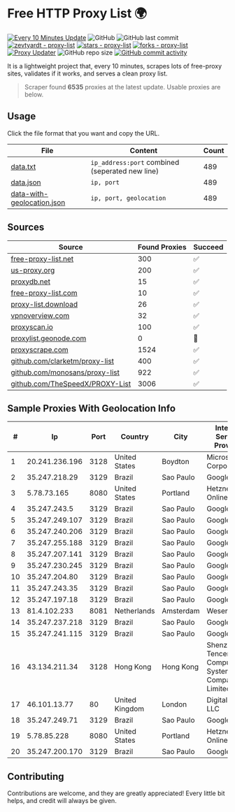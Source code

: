 
# Free HTTP Proxy List 🌍

[![Every 10 Minutes Update](https://github.com/mertguvencli/http-proxy-list/actions/workflows/main.yml/badge.svg?branch=main)](https://github.com/mertguvencli/http-proxy-list/actions/workflows/main.yml)
![GitHub](https://img.shields.io/github/license/mertguvencli/http-proxy-list)
![GitHub last commit](https://img.shields.io/github/last-commit/mertguvencli/http-proxy-list)
[![zevtyardt - proxy-list](https://img.shields.io/static/v1?label=zevtyardt&message=proxy-list&color=blue&logo=github)](https://github.com/zevtyardt/proxy-list "Go to GitHub repo")
[![stars - proxy-list](https://img.shields.io/github/stars/zevtyardt/proxy-list?style=social)](https://github.com/zevtyardt/proxy-list)
[![forks - proxy-list](https://img.shields.io/github/forks/zevtyardt/proxy-list?style=social)](https://github.com/zevtyardt/proxy-list)
[![Proxy Updater](https://github.com/zevtyardt/proxy-list/workflows/Proxy%20Updater/badge.svg)](https://github.com/zevtyardt/proxy-list/actions?query=workflow:"Proxy+Updater")
![GitHub repo size](https://img.shields.io/github/repo-size/zevtyardt/proxy-list)
[![GitHub commit activity](https://img.shields.io/github/commit-activity/m/zevtyardt/proxy-list?logo=commits)](https://github.com/zevtyardt/proxy-list/commits/main)

It is a lightweight project that, every 10 minutes, scrapes lots of free-proxy sites, validates if it works, and serves a clean proxy list.

> Scraper found **6535** proxies at the latest update. Usable proxies are below.

## Usage

Click the file format that you want and copy the URL.

|File|Content|Count|
|----|-------|-----|
|[data.txt](https://raw.githubusercontent.com/mertguvencli/http-proxy-list/main/proxy-list/data.txt)|`ip_address:port` combined (seperated new line)|489|
|[data.json](https://raw.githubusercontent.com/mertguvencli/http-proxy-list/main/proxy-list/data.json)|`ip, port`|489|
|[data-with-geolocation.json](https://raw.githubusercontent.com/mertguvencli/http-proxy-list/main/proxy-list/data-with-geolocation.json)|`ip, port, geolocation`|489|

## Sources

|Source|Found Proxies|Succeed|
|------|-------------|-------|
|[free-proxy-list.net](https://free-proxy-list.net)|300|✅|
|[us-proxy.org](https://www.us-proxy.org)|200|✅|
|[proxydb.net](http://proxydb.net)|15|✅|
|[free-proxy-list.com](https://free-proxy-list.com/?page=&port=&type%5B%5D=http&type%5B%5D=https&up_time=0&search=Search)|10|✅|
|[proxy-list.download](https://www.proxy-list.download/HTTP)|26|✅|
|[vpnoverview.com](https://vpnoverview.com/privacy/anonymous-browsing/free-proxy-servers)|32|✅|
|[proxyscan.io](https://www.proxyscan.io)|100|✅|
|[proxylist.geonode.com](https://proxylist.geonode.com/api/proxy-list?limit=300&page=1&sort_by=lastChecked&sort_type=desc&protocols=http,https)|0|🚫|
|[proxyscrape.com](https://api.proxyscrape.com/v2/?request=displayproxies&protocol=http&timeout=10000&country=all&ssl=all&anonymity=all)|1524|✅|
|[github.com/clarketm/proxy-list](https://raw.githubusercontent.com/clarketm/proxy-list/master/proxy-list-raw.txt)|400|✅|
|[github.com/monosans/proxy-list](https://raw.githubusercontent.com/monosans/proxy-list/main/proxies/http.txt)|922|✅|
|[github.com/TheSpeedX/PROXY-List](https://raw.githubusercontent.com/TheSpeedX/PROXY-List/master/http.txt)|3006|✅|


## Sample Proxies With Geolocation Info

|#|Ip|Port|Country|City|Internet Service Provider|
|-|--|----|-------|----|-------------------------|
|1|20.241.236.196|3128|United States|Boydton|Microsoft Corporation|
|2|35.247.218.29|3129|Brazil|Sao Paulo|Google LLC|
|3|5.78.73.165|8080|United States|Portland|Hetzner Online GmbH|
|4|35.247.243.5|3129|Brazil|Sao Paulo|Google LLC|
|5|35.247.249.107|3129|Brazil|Sao Paulo|Google LLC|
|6|35.247.240.206|3129|Brazil|Sao Paulo|Google LLC|
|7|35.247.255.188|3129|Brazil|Sao Paulo|Google LLC|
|8|35.247.207.141|3129|Brazil|Sao Paulo|Google LLC|
|9|35.247.230.245|3129|Brazil|Sao Paulo|Google LLC|
|10|35.247.204.80|3129|Brazil|Sao Paulo|Google LLC|
|11|35.247.243.35|3129|Brazil|Sao Paulo|Google LLC|
|12|35.247.197.18|3129|Brazil|Sao Paulo|Google LLC|
|13|81.4.102.233|8081|Netherlands|Amsterdam|WeservIT|
|14|35.247.237.218|3129|Brazil|Sao Paulo|Google LLC|
|15|35.247.241.115|3129|Brazil|Sao Paulo|Google LLC|
|16|43.134.211.34|3128|Hong Kong|Hong Kong|Shenzhen Tencent Computer Systems Company Limited|
|17|46.101.13.77|80|United Kingdom|London|DigitalOcean, LLC|
|18|35.247.249.71|3129|Brazil|Sao Paulo|Google LLC|
|19|5.78.85.228|8080|United States|Portland|Hetzner Online GmbH|
|20|35.247.200.170|3129|Brazil|Sao Paulo|Google LLC|



## Contributing

Contributions are welcome, and they are greatly appreciated! Every
little bit helps, and credit will always be given.


